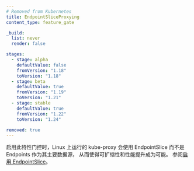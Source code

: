 ```yaml
---
# Removed from Kubernetes
title: EndpointSliceProxying
content_type: feature_gate

_build:
  list: never
  render: false

stages:
  - stage: alpha 
    defaultValue: false
    fromVersion: "1.18"
    toVersion: "1.18"
  - stage: beta 
    defaultValue: true
    fromVersion: "1.19"
    toVersion: "1.21"    
  - stage: stable
    defaultValue: true
    fromVersion: "1.22"
    toVersion: "1.24"    

removed: true  
---
```

<!--
When enabled, kube-proxy running
 on Linux will use EndpointSlices as the primary data source instead of
 Endpoints, enabling scalability and performance improvements. See
 [Enabling Endpoint Slices](/docs/concepts/services-networking/endpoint-slices/).
-->
启用此特性门控时，Linux 上运行的 kube-proxy 会使用
EndpointSlice 而不是 Endpoints 作为其主要数据源，
从而使得可扩缩性和性能提升成为可能。
参阅[启用 EndpointSlice](/zh-cn/docs/concepts/services-networking/endpoint-slices/)。
